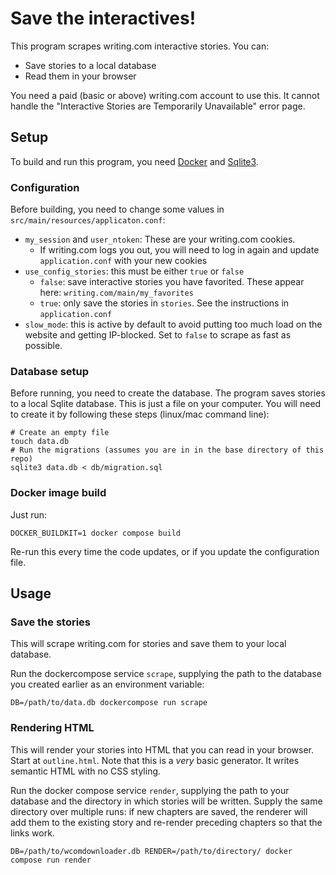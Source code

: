 # Save the interactives!

This program scrapes writing.com interactive stories. You can:

- Save stories to a local database
- Read them in your browser

You need a paid (basic or above) writing.com account to use this. It cannot handle the "Interactive Stories are Temporarily Unavailable" error page. 

## Setup

To build and run this program, you need [Docker](https://www.docker.com/) and [Sqlite3](https://sqlite.org/index.html).

### Configuration

Before building, you need to change some values in `src/main/resources/applicaton.conf`:

- `my_session` and `user_ntoken`: These are your writing.com cookies.
  - If writing.com logs you out, you will need to log in again and update `application.conf` with your new cookies
- `use_config_stories`: this must be either `true` or `false`
  - `false`: save interactive stories you have favorited. These appear here: `writing.com/main/my_favorites`
  - `true`: only save the stories in `stories`. See the instructions in `application.conf`
- `slow_mode`: this is active by default to avoid putting too much load on the website and getting IP-blocked. Set to `false` to scrape as fast as possible.

### Database setup

Before running, you need to create the database. The program saves stories to a local Sqlite database. This is just a file on your computer.
You will need to create it by following these steps (linux/mac command line):

```
# Create an empty file
touch data.db
# Run the migrations (assumes you are in in the base directory of this repo)
sqlite3 data.db < db/migration.sql
```

### Docker image build

Just run:

```
DOCKER_BUILDKIT=1 docker compose build
```

Re-run this every time the code updates, or if you update the configuration file.

## Usage

### Save the stories 

This will scrape writing.com for stories and save them to your local database.

Run the dockercompose service `scrape`, supplying the path to the database you created earlier as an environment variable:

```
DB=/path/to/data.db dockercompose run scrape
```

### Rendering HTML

This will render your stories into HTML that you can read in your browser. Start at `outline.html`. 
Note that this is a _very_ basic generator. It writes semantic HTML with no CSS styling.

Run the docker compose service `render`, supplying the path to your database and the directory in which stories will be written.
Supply the same directory over multiple runs: if new chapters are saved, the renderer will add them to the existing story and re-render preceding chapters so that the links work.

```
DB=/path/to/wcomdownloader.db RENDER=/path/to/directory/ docker compose run render
```
